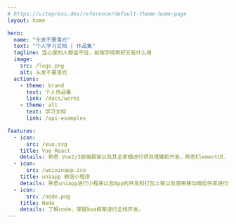```yaml
---
# https://vitepress.dev/reference/default-theme-home-page
layout: home

hero:
  name: "头发不要落光"
  text: "个人学习文档 | 作品集"
  tagline: 连心爱的人都留不住，前端学得再好又有什么用
  image:
    src: /logo.png
    alt: 头发不要落光
  actions:
    - theme: brand
      text: 个人作品集
      link: /docs/works
    - theme: alt
      text: 学习文档
      link: /api-examples

features:
  - icon:
      src: /vue.svg
    title: Vue React
    details: 熟悉 Vue2/3前端框架以及其全家桶进行项目搭建和开发，熟悉ElementUI、Ant Design等组件库，具备丰富的单页面应用开发经验和组件化开发能力。掌握React，熟悉React组件化开发思想并能构建项目。
  - icon:
      src: /weixinapp.ico
    title: uniapp 微信小程序
    details: 熟悉uniapp进行小程序以及App的开发和打包上架以及使用移动端组件库进行开发。熟悉微信小程序开发，并能够使用微信官方提供的开放能力和API接口进行相应功能开发。
  - icon:
      src: /node.png
    title: Node
    details: 了解node，掌握koa框架进行全栈开发。
---
```



